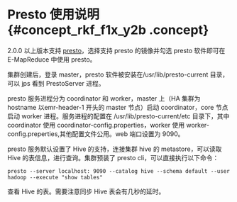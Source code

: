 # Presto 使用说明 {#concept_rkf_f1x_y2b .concept}

2.0.0 以上版本支持 [presto](https://prestodb.io/)，选择支持 presto 的镜像并勾选 presto 软件即可在 E-MapReduce 中使用 presto。

集群创建后，登录 master，presto 软件被安装在/usr/lib/presto-current 目录，可以 jps 看到 PrestoServer 进程。

presto 服务进程分为 coordinator 和 worker，master 上（HA 集群为 hostname 以emr-header-1 开头的 master 节点）启动 coordinator，core 节点启动 worker 进程。服务进程的配置在 /usr/lib/presto-current/etc 目录下，其中 coordinator 使用 coordinator-config.properties，worker 使用 worker-config.preperties,其他配置文件公用。web 端口设置为 9090。

presto 服务默认设置了 Hive 的支持，连接集群 hive 的 metastore，可以读取 Hive 的表信息，进行查询。集群预装了 presto cli，可以直接执行以下命令：

```
presto --server localhost: 9090 --catalog hive --schema default --user hadoop --execute "show tables"
```

查看 Hive 的表。需要注意同步 Hive 表会有几秒的延时。

